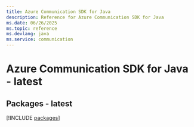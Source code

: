 ```yaml
---
title: Azure Communication SDK for Java
description: Reference for Azure Communication SDK for Java
ms.date: 06/26/2025
ms.topic: reference
ms.devlang: java
ms.service: communication
---
```

# Azure Communication SDK for Java - latest
## Packages - latest
[!INCLUDE [packages](communication-index.md)]